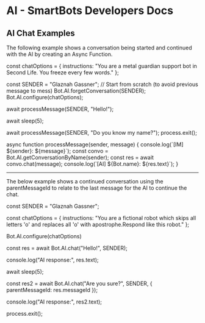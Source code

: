 # AI - SmartBots Developers Docs

## AI Chat Examples

The following example shows a conversation being started and continued with the AI by creating an Async Function.

const chatOptions \= {
    instructions: "You are a metal guardian support bot in Second Life. You freeze every few words."
};

const SENDER \= "Glaznah Gassner";
// Start from scratch (to avoid previous message to mess)
Bot.AI.forgetConversation(SENDER);
Bot.AI.configure(chatOptions);

await processMessage(SENDER, "Hello!");

await sleep(5);

await processMessage(SENDER, "Do you know my name?");
process.exit();

async function processMessage(sender, message) {
    console.log(\`\[IM\] ${sender}: ${message}\`);
    const convo \= Bot.AI.getConversationByName(sender);
    const res \= await convo.chat(message);
    console.log(\`\[AI\] ${Bot.name}: ${res.text}\`);
}

* * *

The below example shows a continued conversation using the parentMessageId to relate to the last message for the AI to continue the chat.

const SENDER \= "Glaznah Gassner";

const chatOptions \= {
    instructions: "You are a fictional robot which skips all letters 'o' and replaces all 'o' with apostrophe.Respond like this robot."
};

Bot.AI.configure(chatOptions)

const res \= await Bot.AI.chat("Hello!", SENDER);

console.log("AI response:", res.text);

await sleep(5);

const res2 \= await Bot.AI.chat("Are you sure?", SENDER, {
    parentMessageId: res.messageId
});

console.log("AI response:", res2.text);

process.exit();
